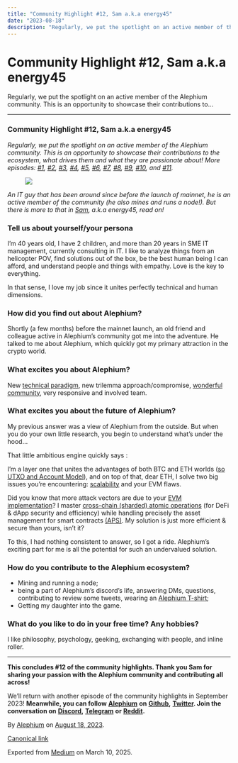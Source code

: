 ```yaml
---
title: "Community Highlight #12, Sam a.k.a energy45"
date: "2023-08-18"
description: "Regularly, we put the spotlight on an active member of the Alephium community. This is an opportunity to showcase their contributions to…"
---
```


<div>

# Community Highlight \#12, Sam a.k.a energy45

</div>

<div class="section p-summary" field="subtitle">

Regularly, we put the spotlight on an active member of the Alephium community. This is an opportunity to showcase their contributions to…

</div>

<div class="section e-content" field="body">

<div id="a119" class="section section section--body section--first">

<div class="section-divider">

------------------------------------------------------------------------

</div>

<div class="section-content">

<div class="section-inner sectionLayout--insetColumn">

### Community Highlight \#12, Sam a.k.a energy45

*Regularly, we put the spotlight on an active member of the Alephium community. This is an opportunity to showcase their contributions to the ecosystem, what drives them and what they are passionate about! More episodes:* <a href="https://medium.com/@alephium/community-highlight-wilhelm-k%C3%A4llstr%C3%B6m-aka-oracleuggla-81d3938c5692" class="markup--anchor markup--p-anchor" data-href="https://medium.com/@alephium/community-highlight-wilhelm-k%C3%A4llstr%C3%B6m-aka-oracleuggla-81d3938c5692" target="_blank"><em>#1</em></a>*,* <a href="https://medium.com/@alephium/community-highlight-cgi-bin-c102cc106f19" class="markup--anchor markup--p-anchor" data-href="https://medium.com/@alephium/community-highlight-cgi-bin-c102cc106f19" target="_blank"><em>#2</em></a>*,* <a href="https://medium.com/@alephium/community-highlight-3-digdug-48a7ec868504" class="markup--anchor markup--p-anchor" data-href="https://medium.com/@alephium/community-highlight-3-digdug-48a7ec868504" target="_blank"><em>#3</em></a>*,* <a href="https://medium.com/@alephium/community-highlight-4-montail-e24fd88882a0" class="markup--anchor markup--p-anchor" data-href="https://medium.com/@alephium/community-highlight-4-montail-e24fd88882a0" target="_blank"><em>#4</em></a>*,* <a href="https://medium.com/@alephium/community-highlight-5-txn-71c4fd76ffe8" class="markup--anchor markup--p-anchor" data-href="https://medium.com/@alephium/community-highlight-5-txn-71c4fd76ffe8" target="_blank"><em>#5</em></a>*,* <a href="https://medium.com/@alephium/community-highlight-6-waldi-zkit-beats-37af1f6df3b8" class="markup--anchor markup--p-anchor" data-href="https://medium.com/@alephium/community-highlight-6-waldi-zkit-beats-37af1f6df3b8" target="_blank"><em>#6</em></a>*,* <a href="https://medium.com/@alephium/community-highlight-7-oheka-13d8b4ae025e" class="markup--anchor markup--p-anchor" data-href="https://medium.com/@alephium/community-highlight-7-oheka-13d8b4ae025e" target="_blank"><em>#7</em></a>*,* <a href="https://medium.com/@alephium/community-highlight-8-jorge-438510785041" class="markup--anchor markup--p-anchor" data-href="https://medium.com/@alephium/community-highlight-8-jorge-438510785041" target="_blank"><em>#8</em></a>*,* <a href="https://medium.com/@alephium/community-highlight-9-dzhemsh-a0a4a98a8489" class="markup--anchor markup--p-anchor" data-href="https://medium.com/@alephium/community-highlight-9-dzhemsh-a0a4a98a8489" target="_blank"><em>#9</em></a>*,* <a href="https://medium.com/@alephium/community-highlight-10-lx-aka-lix-fde724cf8d81" class="markup--anchor markup--p-anchor" data-href="https://medium.com/@alephium/community-highlight-10-lx-aka-lix-fde724cf8d81" target="_blank"><em>#10</em></a>*, and* <a href="https://medium.com/@alephium/community-highlight-11-dr-jekyll-165ab9a51880" class="markup--anchor markup--p-anchor" data-href="https://medium.com/@alephium/community-highlight-11-dr-jekyll-165ab9a51880" target="_blank"><em>#11</em></a>*.*

<figure id="3b8d" class="graf graf--figure graf-after--p">
<img src="https://cdn-images-1.medium.com/max/800/0*SkwsSx-0IZJCHseF" class="graf-image" data-image-id="0*SkwsSx-0IZJCHseF" data-width="1080" data-height="1290" data-is-featured="true" />
</figure>

*An IT guy that has been around since before the launch of mainnet, he is an active member of the community (he also mines and runs a node!). But there is more to that in* <a href="http://www.linkedin.com/in/samuelberclaz" class="markup--anchor markup--p-anchor" data-href="http://www.linkedin.com/in/samuelberclaz" rel="noopener" target="_blank"><em>Sam</em></a>*, a.k.a energy45, read on!*

### Tell us about yourself/your persona

I’m 40 years old, I have 2 children, and more than 20 years in SME IT management, currently consulting in IT. I like to analyze things from an helicopter POV, find solutions out of the box, be the best human being I can afford, and understand people and things with empathy. Love is the key to everything.

In that sense, I love my job since it unites perfectly technical and human dimensions.

### How did you find out about Alephium?

Shortly (a few months) before the mainnet launch, an old friend and colleague active in Alephium’s community got me into the adventure. He talked to me about Alephium, which quickly got my primary attraction in the crypto world.

### What excites you about Alephium?

New <a href="http://www.alephium.org" class="markup--anchor markup--p-anchor" data-href="http://www.alephium.org" rel="noopener" target="_blank">technical paradigm</a>, new trilemma approach/compromise, <a href="http://www.alephium.org/discord" class="markup--anchor markup--p-anchor" data-href="http://www.alephium.org/discord" rel="noopener" target="_blank">wonderful community</a>, very responsive and involved team.

### What excites you about the future of Alephium?

My previous answer was a view of Alephium from the outside. But when you do your own little research, you begin to understand what’s under the hood…

That little ambitious engine quickly says :

I’m a layer one that unites the advantages of both BTC and ETH worlds (<a href="https://medium.com/@alephium/an-introduction-to-the-stateful-utxo-model-8de3b0f76749" class="markup--anchor markup--p-anchor" data-href="https://medium.com/@alephium/an-introduction-to-the-stateful-utxo-model-8de3b0f76749" target="_blank">so UTXO and Account Model</a>), and on top of that, dear ETH, I solve two big issues you’re encountering: <a href="https://medium.com/@alephium/an-introduction-to-blockflow-alephiums-sharding-algorithm-bbbf318c3402" class="markup--anchor markup--p-anchor" data-href="https://medium.com/@alephium/an-introduction-to-blockflow-alephiums-sharding-algorithm-bbbf318c3402" target="_blank">scalability</a> and your EVM flaws.

Did you know that more attack vectors are due to your <a href="https://medium.com/@alephium/meet-alphred-a-virtual-machine-like-no-others-85ce86540025" class="markup--anchor markup--p-anchor" data-href="https://medium.com/@alephium/meet-alphred-a-virtual-machine-like-no-others-85ce86540025" target="_blank">EVM implementation</a>? I master <a href="https://twitter.com/alephium/status/1668272076992413697" class="markup--anchor markup--p-anchor" data-href="https://twitter.com/alephium/status/1668272076992413697" rel="noopener" target="_blank">cross-chain (sharded) atomic operations</a> (for DeFi & dApp security and efficiency) while handling precisely the asset management for smart contracts <a href="https://medium.com/@alephium/alephiums-aps-eliminating-evm-token-approval-risks-5407e7e70a33" class="markup--anchor markup--p-anchor" data-href="https://medium.com/@alephium/alephiums-aps-eliminating-evm-token-approval-risks-5407e7e70a33" target="_blank">(APS)</a>. My solution is just more efficient & secure than yours, isn’t it?

To this, I had nothing consistent to answer, so I got a ride. Alephium’s exciting part for me is all the potential for such an undervalued solution.

### How do you contribute to the Alephium ecosystem?

- <span id="7d58">Mining and running a node;</span>
- <span id="4523">being a part of Alephium’s discord’s life, answering DMs, questions, contributing to review some tweets, wearing an <a href="https://alephium.myspreadshop.ch/" class="markup--anchor markup--li-anchor" data-href="https://alephium.myspreadshop.ch/" rel="noopener" target="_blank">Alephium T-shirt</a>;</span>
- <span id="51e1">Getting my daughter into the game.</span>

### What do you like to do in your free time? Any hobbies?

I like philosophy, psychology, geeking, exchanging with people, and inline roller.

</div>

</div>

</div>

<div id="a15d" class="section section section--body section--last">

<div class="section-divider">

------------------------------------------------------------------------

</div>

<div class="section-content">

<div class="section-inner sectionLayout--insetColumn">

**This concludes \#12 of the community highlights. Thank you Sam for sharing your passion with the Alephium community and contributing all across!**

We’ll return with another episode of the community highlights in September 2023! **Meanwhile, you can follow** <a href="https://alephium.org" class="markup--anchor markup--p-anchor" data-href="https://alephium.org" rel="noopener" target="_blank"><strong>Alephium</strong></a> **on** <a href="https://github.com/alephium/" class="markup--anchor markup--p-anchor" data-href="https://github.com/alephium/" rel="noopener" target="_blank"><strong>Github</strong></a>**,** <a href="https://twitter.com/alephium" class="markup--anchor markup--p-anchor" data-href="https://twitter.com/alephium" rel="noopener" target="_blank"><strong>Twitter</strong></a>**. Join the conversation on** <a href="https://alephium.org/discord" class="markup--anchor markup--p-anchor" data-href="https://alephium.org/discord" rel="noopener" target="_blank"><strong>Discord</strong></a>**,** <a href="https://t.me/alephiumgroup" class="markup--anchor markup--p-anchor" data-href="https://t.me/alephiumgroup" rel="noopener" target="_blank"><strong>Telegram</strong></a> **or** <a href="https://www.reddit.com/r/alephium" class="markup--anchor markup--p-anchor" data-href="https://www.reddit.com/r/alephium" rel="noopener" target="_blank"><strong>Reddit</strong></a>**.**

</div>

</div>

</div>

</div>

By <a href="https://medium.com/@alephium" class="p-author h-card">Alephium</a> on [August 18, 2023](https://medium.com/p/610005a9219b).

<a href="https://medium.com/@alephium/community-highlight-12-sam-a-k-a-energy45-610005a9219b" class="p-canonical">Canonical link</a>

Exported from [Medium](https://medium.com) on March 10, 2025.

